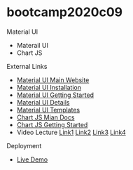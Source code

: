 # bootcamp2020c09
Material UI
* Materail UI
* Chart JS

External Links
* [Material UI Main Website](https://material-ui.com/)
* [Material UI Installation](https://material-ui.com/getting-started/installation/)
* [Material UI Getting Started](https://material-ui.com/getting-started/usage/)
* [Material UI Details](https://react.school/material-ui)
* [Material UI Templates](https://material-ui.com/getting-started/templates/)
* [Chart JS Mian Docs](https://www.chartjs.org/docs/latest/)
* [Chart JS Getting Started](https://www.chartjs.org/docs/latest/getting-started/)
* Video Lecture [Link1](https://www.youtube.com/watch?v=UVd9YQJ8Ge4&ab_channel=PanacloudServerlessSaaSTraining) [Link2](https://www.facebook.com/zeeshanhanif/videos/10223687587242577/) [Link3](https://www.youtube.com/watch?v=GqRXcnxEZt0&ab_channel=PanacloudServerlessSaaSTraininginUrdu) [Link4](https://www.facebook.com/zeeshanhanif/videos/10223699956751807/)

Deployment
* [Live Demo](http://hassanalikhan-bc2020c09.surge.sh/)
